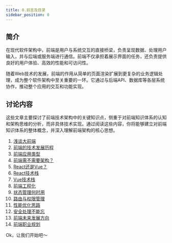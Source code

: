 ```yaml
---
title: 0.前言及目录
sidebar_position: 0
---
```


## 简介

在现代软件架构中，前端是用户与系统交互的直接桥梁，负责呈现数据、处理用户输入，并与后端或服务端进行通信。前端不仅承担着展示界面的任务，还负责提供良好的用户体验、高效的性能和可访问性。

随着Web技术的发展，前端的作用从简单的页面渲染扩展到更复杂的业务逻辑处理，成为整个软件架构中至关重要的一环。它通过与后端API、数据库等各层系统协作，推动整个应用的交互和功能实现。

## 讨论内容

这些文章主要探讨了前端技术架构中的关键知识点，侧重于对前端知识体系的认知和架构思维的分析，而非具体技术实现。通过阅读这些内容，你将能够建立对前端知识体系的整体概念，并深入理解前端架构的核心思想。

  1. [浅谈大前端](/docs/%E5%89%8D%E7%AB%AF/%E6%B5%85%E8%B0%88%E5%A4%A7%E5%89%8D%E7%AB%AF)
  2. [前端的技术发展历程](/docs/前端/前端技术发展历程)
  2. [前端应用类型](/docs/前端/Web前端应用类型)
  3. [前端需不需要架构？](/docs/前端/前端需不要架构)
  4. [React还是Vue？](/docs/前端/React还是Vue)
  4. [React技术栈](https://www.freyhill.com)
  5. [Vue技术栈](https://www.freyhill.com)
  6. [前端工程化](https://www.freyhill.com)
  7. [状态管理何时用](https://www.freyhill.com)
  7. [路由与权限管理](https://www.freyhill.com)
  8. [性能优化思路](https://www.freyhill.com)
  9. [安全处理不能忘](https://www.freyhill.com)
  5. [前端未来发展方向](https://www.freyhill.com)
  5. [前端职业规划](https://www.freyhill.com)

Ok，让我们开始吧～